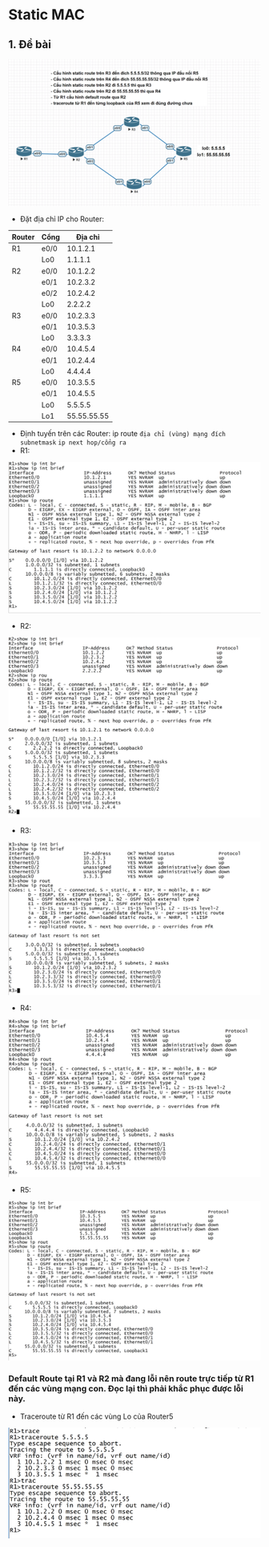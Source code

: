 # Static MAC

## 1. Đề bài

![1](/image/2023-03-10-1.png)

- Đặt địa chỉ IP cho Router: 
        
| Router | Cổng | Địa chỉ |       
| -- | ---- | -------- |        
| R1 | e0/0 | 10.1.2.1 |
|    | Lo0 | 1.1.1.1 |
| R2 | e0/0 | 10.1.2.2 |
|    | e0/1 | 10.2.3.2 |
|    | e0/2 | 10.2.4.2 |
|    | Lo0 | 2.2.2.2 |
| R3 | e0/0 | 10.2.3.3 |
|    | e0/1 | 10.3.5.3 |
|    | Lo0 | 3.3.3.3 |
| R4 | e0/0 | 10.4.5.4 |
|    | e0/1 | 10.2.4.4 |
|    | Lo0 | 4.4.4.4 |
| R5 | e0/0 | 10.3.5.5 |
|    | e0/1 | 10.4.5.5 |
|    | Lo0 | 5.5.5.5 |
|    | Lo1 | 55.55.55.55 | 

- Định tuyến trên các Router: ip route `địa chỉ (vùng) mạng đích` `subnetmask` `ip next hop/cổng ra` 
- R1: 

![2](/image/2023-03-10-2.png)

- R2:
 
![3](/image/2023-03-10-3.png)

- R3: 

![4](/image/2023-03-10-4.png)

- R4: 

![5](/image/2023-03-10-5.png)

- R5: 

![6](/image/2023-03-10-6.png)

### Default Route tại R1 và R2 mà đang lỗi nên route trực tiếp từ R1 đến các vùng mạng con. Đọc lại thì phải khắc phục được lỗi này.

- Traceroute từ R1 đến các vùng Lo của Router5

![7](/image/2023-03-10-7.png)

